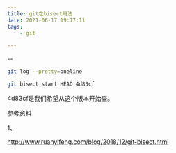 ```yaml
---
title: git之bisect用法
date: 2021-06-17 19:17:11
tags:
	- git

---
```


--

```bash
git log --pretty=oneline
```

```bash
git bisect start HEAD 4d83cf
```

4d83cf是我们希望从这个版本开始查。



参考资料

1、

http://www.ruanyifeng.com/blog/2018/12/git-bisect.html